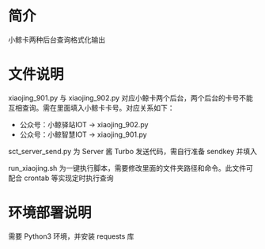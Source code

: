 # 简介
小鲸卡两种后台查询格式化输出
# 文件说明
xiaojing_901.py 与 xiaojing_902.py 对应小鲸卡两个后台，两个后台的卡号不能互相查询。需在里面填入小鲸卡卡号。对应关系如下：

- 公众号：小鲸驿站IOT -> xiaojing_902.py
- 公众号：小鲸智慧IOT -> xiaojing_901.py

sct_server_send.py 为 Server 酱 Turbo 发送代码，需自行准备 sendkey 并填入

run_xiaojing.sh 为一键执行脚本，需要修改里面的文件夹路径和命令。此文件可配合 crontab 等实现定时执行查询
# 环境部署说明
需要 Python3 环境，并安装 requests 库

